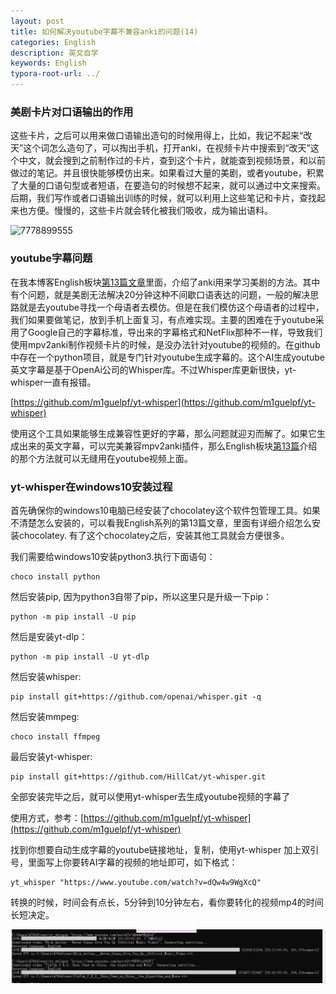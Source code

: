 ```yaml
---
layout: post
title: 如何解决youtube字幕不兼容anki的问题(14)
categories: English
description: 英文自学
keywords: English
typora-root-url: ../
---
```




### 美剧卡片对口语输出的作用

这些卡片，之后可以用来做口语输出造句的时候用得上，比如，我记不起来“改天”这个词怎么造句了，可以掏出手机，打开anki，在视频卡片中搜索到“改天”这个中文，就会搜到之前制作过的卡片，查到这个卡片，就能查到视频场景，和以前做过的笔记。并且很快能够模仿出来。如果看过大量的美剧，或者youtube，积累了大量的口语句型或者短语，在要造句的时候想不起来，就可以通过中文来搜索。后期，我们写作或者口语输出训练的时候，就可以利用上这些笔记和卡片，查找起来也方便。慢慢的，这些卡片就会转化被我们吸收，成为输出语料。

![7778899555](/images/posts/7778899555.gif)

### youtube字幕问题

在我本博客English板块[第13篇文章](https://cs-cn.top/2022/06/10/english-study-series_13/)里面，介绍了anki用来学习美剧的方法。其中有个问题，就是美剧无法解决20分钟这种不间歇口语表达的问题，一般的解决思路就是去youtube寻找一个母语者去模仿。但是在我们模仿这个母语者的过程中，我们如果要做笔记，放到手机上面复习，有点难实现。主要的困难在于youtube采用了Google自己的字幕标准，导出来的字幕格式和NetFlix那种不一样，导致我们使用mpv2anki制作视频卡片的时候，是没办法针对youtube的视频的。在github中存在一个python项目，就是专门针对youtube生成字幕的。这个AI生成youtube英文字幕是基于OpenAi公司的Whisper库。不过Whisper库更新很快，yt-whisper一直有报错。

[https://github.com/m1guelpf/yt-whisper](https://github.com/m1guelpf/yt-whisper)

使用这个工具如果能够生成兼容性更好的字幕，那么问题就迎刃而解了。如果它生成出来的英文字幕，可以完美兼容mpv2anki插件，那么English板块[第13篇](https://cs-cn.top/2022/06/10/english-study-series_13/)介绍的那个方法就可以无缝用在youtube视频上面。



### yt-whisper在windows10安装过程

首先确保你的windows10电脑已经安装了chocolatey这个软件包管理工具。如果不清楚怎么安装的，可以看我English系列的第13篇文章，里面有详细介绍怎么安装chocolatey. 有了这个chocolatey之后，安装其他工具就会方便很多。

我们需要给windows10安装python3.执行下面语句：

```shell
choco install python
```

然后安装pip, 因为python3自带了pip，所以这里只是升级一下pip：

```shell
python -m pip install -U pip
```

然后是安装yt-dlp：

```shell
python -m pip install -U yt-dlp
```

然后安装whisper:

```shell
pip install git+https://github.com/openai/whisper.git -q
```

然后安装mmpeg:

```shell
choco install ffmpeg
```

最后安装yt-whisper:

```shell
pip install git+https://github.com/HillCat/yt-whisper.git
```

全部安装完毕之后，就可以使用yt-whisper去生成youtube视频的字幕了

使用方式，参考：[https://github.com/m1guelpf/yt-whisper](https://github.com/m1guelpf/yt-whisper)



找到你想要自动生成字幕的youtube链接地址，复制，使用yt-whisper 加上双引号，里面写上你要转AI字幕的视频的地址即可，如下格式：

```shell
yt_whisper "https://www.youtube.com/watch?v=dQw4w9WgXcQ"
```

转换的时候，时间会有点长，5分钟到10分钟左右，看你要转化的视频mp4的时间长短决定。

![cmd_f02JOb0vMR](/images/posts/cmd_f02JOb0vMR.png)
